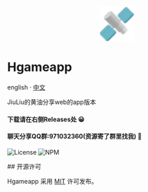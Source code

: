 <div align="center">

<a href="https://jiuliu.top">
  <img src="https://raw.githubusercontent.com/DCSCDF/HgameAPP/main/build/icons/128x128.png" width="81" alt="Layui">
</a>
</div>

# Hgameapp

english · [中文](./README.md)

JiuLiu的黄油分享web的app版本
#### 下载请在右侧Releases处 😀
#### 聊天分享QQ群:971032360(资源寄了群里找我) 🌱


<p>
  <a>
    <img src="https://img.shields.io/github/license/layui/layui" alt="License">
  </a>
  <a>
    <img src="https://img.shields.io/badge/npm-package-red" alt="NPM">
  </a>
</p>
## 开源许可

Hgameapp 采用 [MIT](https://opensource.org/licenses/MIT) 许可发布。
